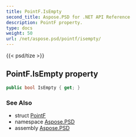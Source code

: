 ```yaml
---
title: PointF.IsEmpty
second_title: Aspose.PSD for .NET API Reference
description: PointF property. 
type: docs
weight: 50
url: /net/aspose.psd/pointf/isempty/
---
```

{{< psd/tize >}}
## PointF.IsEmpty property

```csharp
public bool IsEmpty { get; }
```

### See Also

* struct [PointF](../)
* namespace [Aspose.PSD](../../pointf/)
* assembly [Aspose.PSD](../../../)



